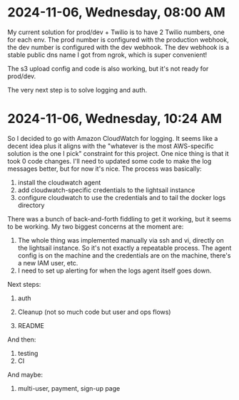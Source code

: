 # 2024-11-06, Wednesday, 08:00 AM

My current solution for prod/dev + Twilio is to have 2 Twilio numbers, one for
each env. The prod number is configured with the production webhook, the dev
number is configured with the dev webhook. The dev webhook is a stable public
dns name I got from ngrok, which is super convenient!

The s3 upload config and code is also working, but it's not ready for prod/dev. 

The very next step is to solve logging and auth.

# 2024-11-06, Wednesday, 10:24 AM

So I decided to go with Amazon CloudWatch for logging. It seems like a decent
idea plus it aligns with the "whatever is the most AWS-specific solution is the
one I pick" constraint for this project. One nice thing is that it took 0 code
changes. I'll need to updated some code to make the log messages better, but for
now it's nice. The process was basically:

1. install the cloudwatch agent
2. add cloudwatch-specific credentials to the lightsail instance
3. configure cloudwatch to use the credentials and to tail the docker logs
directory

There was a bunch of back-and-forth fiddling to get it working, but it seems to
be working. My two biggest concerns at the moment are:

1. The whole thing was implemented manually via ssh and vi, directly on the
lightsail instance. So it's not exactly a repeatable process. The agent config
is on the machine and the credentials are on the machine, there's a new IAM
user, etc.
2. I need to set up alerting for when the logs agent itself goes down.

Next steps:

1. auth

2. Cleanup (not so much code but user and ops flows)

3. README

And then:

1. testing
2. CI

And maybe:

1. multi-user, payment, sign-up page


   